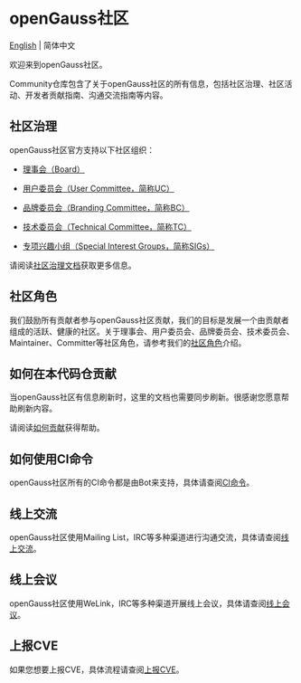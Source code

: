 # openGauss社区
[English](./README.en.md) | 简体中文


欢迎来到openGauss社区。

Community仓库包含了关于openGauss社区的所有信息，包括社区治理、社区活动、开发者贡献指南、沟通交流指南等内容。


## 社区治理

openGauss社区官方支持以下社区组织：

* [理事会（Board）](https://gitee.com/opengauss/board)

* [用户委员会（User Committee，简称UC）](https://gitee.com/opengauss/uc)

* [品牌委员会（Branding Committee，简称BC）](https://gitee.com/opengauss/bc)

* [技术委员会（Technical Committee，简称TC）](https://gitee.com/opengauss/tc/blob/master/README.md)

* [专项兴趣小组（Special Interest Groups，简称SIGs）](https://gitee.com/opengauss/tc/blob/master/sigs/README.md)


请阅读[社区治理文档](/governance.md)获取更多信息。


## 社区角色

我们鼓励所有贡献者参与openGauss社区贡献，我们的目标是发展一个由贡献者组成的活跃、健康的社区。关于理事会、用户委员会、品牌委员会、技术委员会、Maintainer、Committer等社区角色，请参考我们的[社区角色](/community-membership.md)介绍。

## 如何在本代码仓贡献

当openGauss社区有信息刷新时，这里的文档也需要同步刷新。很感谢您愿意帮助刷新内容。

请阅读[如何贡献](/CONTRIBUTING.md)获得帮助。

## 如何使用CI命令

openGauss社区所有的CI命令都是由Bot来支持，具体请查阅[CI命令](./contributors/command.md)。

## 线上交流

openGauss社区使用Mailing List，IRC等多种渠道进行沟通交流，具体请查阅[线上交流](https://opengauss.org/zh/community/onlineCommunication.html)。

## 线上会议

openGauss社区使用WeLink，IRC等多种渠道开展线上会议，具体请查阅[线上会议](https://opengauss.org/zh/community/onlineMeeting.html)。

## 上报CVE

如果您想要上报CVE，具体流程请查阅[上报CVE](https://opengauss.org/zh/security.html)。

